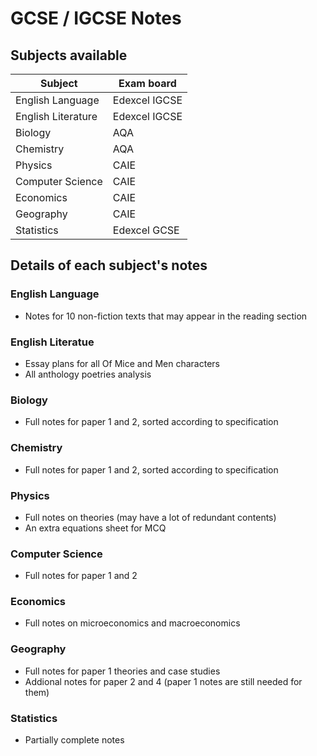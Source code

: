 # GCSE / IGCSE Notes

## Subjects available
| Subject | Exam board |
| ----------- | ----------- |
| English Language | Edexcel IGCSE |
| English Literature | Edexcel IGCSE |
| Biology | AQA |
| Chemistry | AQA |
| Physics | CAIE |
| Computer Science | CAIE |
| Economics | CAIE |
| Geography | CAIE |
| Statistics | Edexcel GCSE |

## Details of each subject's notes
### English Language
- Notes for 10 non-fiction texts that may appear in the reading section

### English Literatue
- Essay plans for all Of Mice and Men characters
- All anthology poetries analysis

### Biology
- Full notes for paper 1 and 2, sorted according to specification

### Chemistry
- Full notes for paper 1 and 2, sorted according to specification

### Physics
- Full notes on theories (may have a lot of redundant contents)
- An extra equations sheet for MCQ

### Computer Science
- Full notes for paper 1 and 2

### Economics
- Full notes on microeconomics and macroeconomics

### Geography
- Full notes for paper 1 theories and case studies
- Addional notes for paper 2 and 4 (paper 1 notes are still needed for them)

### Statistics
- Partially complete notes
